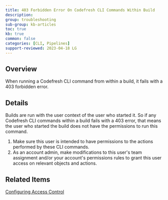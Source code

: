 ```yaml
---
title: 403 Forbidden Error On Codefresh CLI Commands Within Build
description: 
group: troubleshooting
sub-group: kb-articles
toc: true
kb: true
common: false
categories: [CLI, Pipelines]
support-reviewed: 2023-04-18 LG
---
```


## Overview

When running a Codefresh CLI command from within a build, it fails with a 403 forbidden error.

## Details

Builds are run with the user context of the user who started it. So if any Codefresh CLI commands within a build fails with a 403 error, that means the user who started the build does not have the permissions to run this command.

1. Make sure this user is intended to have permissions to the actions performed by these CLI commands.
2. As an account admin, make modifications to this user's team assignment and/or your account's permissions rules to grant this user access on relevant objects and actions.

## Related Items

[Configuring Access Control]({{site.baseurl}}/docs/administration/account-user-management/access-control/)
